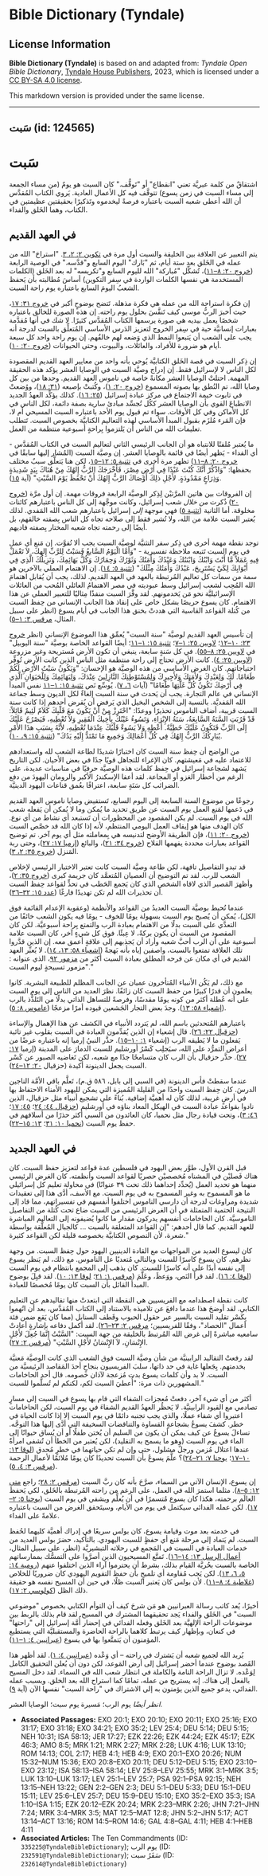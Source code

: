 # Bible Dictionary (Tyndale)

## License Information

**Bible Dictionary (Tyndale)** is based on and adapted from: _Tyndale Open Bible Dictionary_, [Tyndale House Publishers](https://tyndaleopenresources.com/), 2023, which is licensed under a [CC BY-SA 4.0 license](https://creativecommons.org/licenses/by-sa/4.0/legalcode.en).

This markdown version is provided under the same license.



--------------------------------

## سَبت (id: 124565)

سَبت
====

اشتقاقٌ من كلمة عبريَّة تعني "انقطاع" أو "تَوقُّف." كان السبت هو يومٌ (من مساء الجمعة إلى مساء السبت في زمن يسوع) تتوقَّف فيه كل الأعمال العادية. يَروي الكتاب المُقدَّس أن الله أعطى شعبه السبت باعتباره فرصةً ليخدموه وتَذكيرًا بحقيقتين عظيمتين في الكتاب، وهما الخَلق والفداء.

في العهد القديم
---------------

يتم التعبير عن العلاقة بين الخليقة والسبت أول مرة في [تكوين ٢: ٢، ٣](https://ref.ly/Gen2:2-Gen2:3). "استراحَ" الله من عمله في الخَلق بعد ستة أيام، ثم "بَارك" اليوم السابع و"قدَّسه." في الوصية الرابعة ([خروج ٢٠: ٨–١١](https://ref.ly/Exod20:8-Exod20:11))، تُشكِّل "مُباركة" الله لليوم السابع و"تكريسه" له بعد الخَلق (الكلمات المستخدمة هي نفسها الكلمات الواردة في سِفر التكوين) أساسَ مُطالبته بأن يَحفظ الشعبُ اليومَ السابع باعتباره يوم راحة السبت.

إن فكرة استراحة الله من عمله هي فكرة مذهلة. تَتضح بوضوحٍ أكبر في [خروج ٣١: ١٧](https://ref.ly/Exod31:17)، حيث أخبرَ الربُّ موسى كيف تَنفَّسَ بحلول يوم راحته. إن هذه الصورة للخالق باعتباره شخصًا يعمل بيديه هي صورة يرسمها الكتاب المُقدَّس كثيرًا. لا شك في أنها مُقدَّمة بعبارات إنسانيَّة حية في سِفر الخروج لتعزيز الدَرس الأساسي المُتعلِّق بالسبت لدرجة أنه يجب على الشعب أن يَتبعوا النمط الذي وَضعه لهم خالقُهم. إن يوم راحة واحد كل سبعة أيام هو ضرورة للأفراد، والعائلات، والبيوت، وحتى الحيوانات ([خروج ٢٠: ١٠](https://ref.ly/Exod20:10)).

إن ذِكر السبت في قصة الخَلق الكتابيَّة يُوحي بأنه واحد من معايير العهد القديم المقصودة لكل الناس لا لإسرائيل فقط. إن إدراج وصيَّة السبت في الوصايا العشر يؤكد هذه الحقيقة المهمة. احتلتْ الوصايا العشر مكانةً خاصة في ناموس العهد القديم. وحدها من بين كل وصايا الله، تم النُطق بها بصوته المسموع ([خروج ٢٠: ١](https://ref.ly/Exod20:1))، وكُتبتْ بإصبعه ([٣١: ١٨](https://ref.ly/Exod31:18))، ووُضعتْ في تابوت خيمة الاجتماع في مركز عبادة إسرائيل ([٢٥: ١٦](https://ref.ly/Exod25:16)). كذلك يؤكِّد العهدُ الجديد الانطباعَ القوي بأن الوصايا العشر ككُل تُجسِّد مبادئ سارية بصفة دائمة، لكل الناس في كل الأماكن وفي كل الأوقات. سواء تم قبول يوم الأحد باعتباره السبت المسيحي أم لا، فإن المَرء مُلزَم بقبول المبدأ الأساسي لهذه التعاليم الكتابيَّة بخصوص السبت. تَتطلب تعليمات الله من الناس أن يَلتزموا بِراحةٍ أسبوعية منتظمة من العمل.

ما يُعتبر مُلفتًا للانتباه هو أن الجانب الرئيسي الثاني لتعاليم السبت في الكتاب المُقدَّس \- أي الفداء \- يَظهر أيضًا في قائمة بالوصايا العشر. إن وصيَّة السبت (المُشار إليها سابقًا في [خروج ٢٠: ٨–١١](https://ref.ly/Exod20:8-Exod20:11)) تظهر مرة أخرى في [تثنية ٥: ١٢–١٥](https://ref.ly/Deut5:12-Deut5:15)، لكن هنا يَتعلَّق سببٌ مختلف بحفظها: "وَاذْكُرْ أَنَّكَ كُنْتَ عَبْدًا فِي أَرْضِ مِصْرَ، فَأَخْرَجَكَ الرَّبُّ إِلهُكَ مِنْ هُنَاكَ بِيَدٍ شَدِيدَةٍ وَذِرَاعٍ مَمْدُودَةٍ. لأَجْلِ ذلِكَ أَوْصَاكَ الرَّبُّ إِلهُكَ أَنْ تَحْفَظَ يَوْمَ السَّبْتِ" (آية [١٥](https://ref.ly/Deut5:15)).

إن الفروقات بين هاتين المرَّتيْن لِذِكر الوصيَّة الرابعة فروقات مهمة. إن أول مرَّة ([خروج ٢٠](https://ref.ly/Exod20:1-Exod20:26)) ذُكرت *من خلال* شعب إسرائيل، وكانت موجَّهة إلى كل الناس باعتبارهم كائنات مخلوقة. أما الثانية ([تثنية ٥](https://ref.ly/Deut5:1-Deut5:33)) فهي موجهة *إلى* إسرائيل باعتبارهم شعب الله المَفدي. لذلك يُعتبر السبت علامة من الله، ولا تُشير فقط إلى صلاحه تجاه كل الناس بِصفته خالقهم، بل أيضًا إلى رحمته تجاه شعبه المختار بِصفته فاديهم.

توجد نقطة مهمة أخرى في ذِكر سفر التثنيَّة لوصيَّة السبت يجب ألا تُفوَّت. إن مَنع أي عمل في يوم السبت تَتبعه ملاحظة تفسيرية \- "وَأَمَّا الْيَوْمُ السَّابعُ فَسَبْتٌ لِلرَّبِّ إِلهِكَ، لاَ تَعْمَلْ فِيهِ عَمَلاً مَّا أَنْتَ وَابْنُكَ وَابْنَتُكَ وَعَبْدُكَ وَأَمَتُكَ وَثَوْرُكَ وَحِمَارُكَ وَكُلُّ بَهَائِمِكَ، وَنَزِيلُكَ الَّذِي فِي أَبْوَابِكَ لِكَيْ يَسْتَرِيحَ، عَبْدُكَ وَأَمَتُكَ مِثْلَكَ" ([تثنية ٥: ١٤](https://ref.ly/Deut5:14)). إن الاهتمام العملي بالآخرين هو سمة من سمات كل تعاليم المُرتبطة بالعهد في العهد القديم. لذلك، يجب أن يُقابل اهتمامَ الله المُحِب لشعب إسرائيل وسط عبوديته في مصر الاهتمامُ العائلي المُحب من العائلات الإسرائيليَّة نحو مَن يَخدمونهم. لقد وفَّرَ السبت منفذًا مِثاليًا للتعبير العملي عن هذا الاهتمام. كان يسوع حريصًا بشكل خاص على إنقاذ هذا الجانب الإنساني من حِفظ السبت من كُتلة القواعد القاسية التي هددتْ بخنق هذا الجانب في أيام يسوع (انظر على سبيل المثال، [مرقس ٣: ١–٥](https://ref.ly/Mark3:1-Mark3:5)).

إن تأسيس العهد القديم لوصيَّة "سنة السبت" يُعمِّق هذا الموضوع الإنساني (انظر [خروج ٢٣: ١٠–١٢](https://ref.ly/Exod23:10-Exod23:12)؛ [لاويين ٢٥: ١–٧](https://ref.ly/Lev25:1-Lev25:7)؛ [تثنية ١٥: ١–١١](https://ref.ly/Deut15:1-Deut15:11)؛ أيضًا القواعد الخاصة بوصيَّة "سنة اليوبيل" في [لاويين ٢٥: ٨–٥٥](https://ref.ly/Lev25:8-Lev25:55)). في كل سَنةٍ سابعة، ينبغي أن تكون الأرض مُستريحة وغير مزروعة ([لاويين ٢٥: ٤](https://ref.ly/Lev25:4)). كانت الأرض تحتاج إلى راحة منتظمة مثل الناس الذين كانت الأرض تُوفِّر احتياجاتهم. كان الغرض الأساسي من هذه الوصيَّة هو الإحسان: "وَيَكُونُ سَبْتُ الأَرْضِ لَكُمْ طَعَامًا. لَكَ وَلِعَبْدِكَ وَلأَمَتِكَ وَلأَجِيرِكَ وَلِمُسْتَوْطِنِكَ النَّازِلِينَ عِنْدَكَ، وَلِبَهَائِمِكَ وَلِلْحَيَوَانِ الَّذِي فِي أَرْضِكَ تَكُونُ كُلُّ غَلَّتِهَا طَعَامًا" (آيات [٦، ٧](https://ref.ly/Lev25:6-Lev25:7)). يُوسِّع نَص [تثنية ١٥: ١–١١](https://ref.ly/Deut15:1-Deut15:11) نفس المبدأ الإنساني في عالم التجارة. يجب أن يَحدث في سنة السبت إلغاءٌ لكل الديون وسط جماعة الله المَفديَّة. بالنسبة إلى الشخص البخيل الذي يَرفض أن يُقرض أحدهم إذا كانت سنة السبت قريبة، أضاف الناموس تحذيرًا ووعدًا: "احْتَرِزْ مِنْ أَنْ يَكُونَ مَعَ قَلْبِكَ كَلاَمٌ لَئِيمٌ قَائِلاً: قَدْ قَرُبَتِ السَّنَةُ السَّابِعَةُ، سَنَةُ الإِبْرَاءِ، وَتَسُوءُ عَيْنُكَ بِأَخِيكَ الْفَقِيرِ وَلاَ تُعْطِيهِ، فَيَصْرُخَ عَلَيْكَ إِلَى الرَّبِّ فَتَكُونُ عَلَيْكَ خَطِيَّةٌ. أَعْطِهِ وَلاَ يَسُوءْ قَلْبُكَ عِنْدَمَا تُعْطِيهِ، لأَنَّهُ بِسَبَبِ هذَا الأَمْرِ يُبَارِكُكَ الرَّبُّ إِلهُكَ فِي كُلِّ أَعْمَالِكَ وَجَمِيعِ مَا تَمْتَدُّ إِلَيْهِ يَدُكَ" ([تثنية ١٥: ٩، ١٠](https://ref.ly/Deut15:9-Deut15:10)).

من الواضح أن حِفظ سنة السبت كان اختبارًا شديدًا لطاعة الشعب لله واستعدادهم للاعتماد عليه في مَعيشتهم. كان الإغراء للتجاهل قويًا جدًا في بعض الأحيان. لكن التاريخ يَشهد لشجاعة إسرائيل في حِفظ كلمات هذه الوصيَّة حرفيًا في مناسبات عديدة، على الرغم من أخطار الغزو أو المجاعة. لقد أعفا الإسكندرُ الأكبر والرومان اليهودَ من دفع الضرائب كل سَنَةٍ سابعة، اعترافًا بعُمق قناعات اليهود الدينيَّة.

رجوعًا من موضوع السنة السابعة إلى اليوم السابع، تَستفيض وصايا ناموس العهد القديم في دَعمها لمَنع العمل يوم السبت عن طريق تحديد ما يُمكن وما لا يُمكن أن يَفعله شعب الله في يوم السبت. لم يكن المقصود من المحظورات أن تَستبعد أي نشاط من أي نوع. كان الهدف منها هو إيقاف العمل اليومي المنتظم، لأنه إذا كان الله قد خصَّص السبت ([خروج ٢٠: ١١](https://ref.ly/Exod20:11))، فإن الطريقة الأوضح لتدنيسه هي بِمعاملته مثل أي يوم آخر. تم توضيح القواعد بعبارات محددة يفهمها الفلاح ([خروج ٣٤: ٢١](https://ref.ly/Exod34:21))، والبائع ([إرميا ١٧: ٢٧](https://ref.ly/Jer17:27))، وحتى ربة المَنزل ([خروج ٣٥: ٢، ٣](https://ref.ly/Exod35:2-Exod35:3)).

قد تبدو التفاصيل تافهة، لكن طاعة وصيَّة السبت كانت تعتبر الاختبار الرئيسي لإخلاص الشعب للرب. لقد تم التوضيح أن العصيان المُتعمَّد كان جريمة كبرى ([خروج ٣٥: ٢](https://ref.ly/Exod35:2))، وأظهرَ المَصير الذي لاقاه الشخص الذي كان يَجمع الحَطب في تحدٍّ لقواعد حِفظ السبت أن تحذيرات الله لم تكن تهديدًا فارغًا ([عدد ١٥: ٣٢–٣٦](https://ref.ly/Num15:32-Num15:36)).

عندما تُحيط بوصيَّة السبت العديدُ من القواعد والأنظمة (وعقوبة الإعدام القائمة فوق الكل)، يُمكن أن يُصبح يوم السبت بسهولة يومًا للخوف \- يومًا فيه يكون الشعب خائفًا من التعدَّي على السبت بدلًا من الاهتمام بعبادة الرب والتمتع بِراحة أسبوعيَّة. لكن كان المقصود من السبت أن يكون بركةً، لا عِبئًا. فوق كل شيءٍ آخر، كان السبت علامة أسبوعية على أن الرب أحبَّ شعبه وأراد أن يَجذبهم إلى علاقةٍ أعمق معه. إن الذين قدَّروا تلك العلاقة تمتعوا بالسبت، واصفين إياه بأنه بَهجةً ([إشعياء ٥٨: ١٣، ١٤](https://ref.ly/Isa58:13-Isa58:14)). لا يُعبِّر العهد القديم في أي مكان عن فرحه المطلق بعبادة السبت أكثر من [مزمور ٩٢](https://ref.ly/Ps92:1-Ps92:15)، الذي عنوانه : "مزمور تسبيحةٍ ليوم السبت."

مع ذلك، لم يَكُن الأنبياء المُتأخرون عميان عن الجانب المظلم للطبيعة البشرية. كانوا يعلمون أن قدرًا كبيرًا من حفظ السبت كان زائفًا. نظرَ العديد من الناس إلى يوم السبت على أنه عُطلة أكثر من كونه يومًا مقدسًا، وفرصةً للتساهل الذاتي بدلًا من التَلذُّذ بالرب ([إشعياء ٥٨: ١٣](https://ref.ly/Isa58:13)). وجدَ بعض التجار الجَشعين قيوده أمرًا مزعجًا ([عاموس ٨: ٥](https://ref.ly/Amos8:5)).

باعتبارهم المُتحدثين باسم الله، لم يَتردد الأنبياء في الكشف عن هذا الإهمال والإساءة ([حزقيال ٢٢: ٢٦](https://ref.ly/Ezek22:26)). قال إشعياء إن الذين يُقدِّمون العبادة في السبت بقلوب غير تائبة يَفعلون ما لا يَطيقه الرب (إشعياء [١: ١٠–١٥](https://ref.ly/Isa1:10-Isa1:15)). حذَّر النبيُ إرميا إنه باعتباره عرضًا من أعراض التمرُّد على الله، سيَجلِب كَسْرُ أورشليم للسبت الدمارَ على المدينة (إرميا [١٧: ٢٧](https://ref.ly/Jer17:27)). حذَّر حزقيال بأن الرب كان متسامحًا جدًا مع شعبه، لكن تَغاضيه الصبور عن كَسْر السبت يجعل الدينونة أكيدة (حزقيال [٢٠: ١٢–٢٤](https://ref.ly/Ezek20:12-Ezek20:24)).

عندما سقطتْ فأس الدينونة (في السبي إلى بابل، ٥٨٦ ق.م)، تَعلَّم باقي الأمَّة الناجين الدرسَ. كان حِفظ السبت واحدًا من القليلة المُميزة التي يمكن لليهود الأمناء الاحتفاظ بها في أرضٍ غريبة، لذلك كان له أهميَّة إضافية. بُناءً على تشجيع أنبياء مثل حزقيال، الذين نادوا بقواعد عبادة السبت في الهيكل المعاد بناؤه في أورشليم ([حزقيال ٤٤: ٢٤](https://ref.ly/Ezek44:24)؛ [٤٥: ١٧](https://ref.ly/Ezek45:17)؛ [٤٦: ٣](https://ref.ly/Ezek46:3))، وتحت قيادة رجال مثل نحميا، كان العائدون من السبي أكثر حذرًا من أسلافهم في حفظ يوم السبت ([نحميا ١٠: ٣١](https://ref.ly/Neh10:31)؛ [١٣: ١٥–٢٢](https://ref.ly/Neh13:15-Neh13:22)).

في العهد الجديد
---------------

قبل القرن الأول، طوَّر بعض اليهود في فلسطين عدة قواعد لتعزيز حفظ السبت. كان هناك فَصليْن في المشناه مُخصصيْن حصريًا لقواعد السبت وأنظمته. كان الغرض الرئيسي منهما هو تحديد العمل (يُحدِّد إحداهما ذلك تحت ٣٩ عنوانًا) في محاولة تعليم كل إسرائيلي ما هو المسموح به وغير المسموح به في يوم السبت. مع الأسف، أدَّى هذا إلى تعقيدات شديدة ومراوغات لدرجة أن دارسي الناموس اختلفوا أنفسهم في تفسيراتهم، مما قاد إلى النتيجة الحتمية المتمثلة في أن الغرض الرئيسي من السبت ضاع تحت كُتلة من التفاصيل الناموسيَّة. كان الحاخامات أنفسهم يدركون مقدار ما كانوا يُضيفونه إلى التعاليم المباشرة للعهد القديم. كما قال أحدهم: "إن القواعد المتعلقة بالسبت ... كالجبال المُعلَّقة بواسطة شعرة، لأن النصوص الكتابيَّة بخصوصه قليلة لكن القواعد كثيرة."

كان ليسوع العديد من المواجهات مع القادة الدينيين اليهود حول حِفظ السبت. من وجهة نظرهم، كان يسوع كاسرًا للسبت وبالتالي مُتعديًا عل الناموس. مع ذلك، لم يَنظر يسوع إلى نفسه أبدًا على أنه كاسرًا للسبت. كان يذهب إلى المجمع بانتظام في يوم السبت ([لوقا ٤: ١٦](https://ref.ly/Luke4:16)). لقد قرأ النَص، ووَعظَ، وعَلَّمَ ([مرقس ١: ٢١](https://ref.ly/Mark1:21)؛ [لوقا ١٣: ١٠](https://ref.ly/Luke13:10)). لقد قبِلَ بوضوح المبدأ القائل بأن السبت كان يومًا مُخصصًا للعبادة.

كانت نقطة اصطدامه مع الفريسيين هي النقطة التي ابتعدتْ منها تقاليدهم عن التعليم الكتابي. لقد أوضحَ هذا عندما دافعَ عن تلاميذه بالاستناد إلى الكتاب المُقدَّس، بعد أن اتُهموا بِكَسْر تقليد السبت بالسير عبر حقول الحبوب وقَطف السنابل (مما كان يَقع ضمن فئة أعمال "الحصاد"، وفقًا للفريسيين؛ [مرقس ٢: ٢٣–٢٦](https://ref.ly/Mark2:23-Mark2:26)). لقد أكمل دفاعه بإشارةٍ أعادتْ سامعيه مباشرةً إلى غرض الله المُرتبط بالخليقة من جهة السبت: "السَّبْتُ إِنَّمَا جُعِلَ لأَجْلِ الإِنْسَانِ، لاَ الإِنْسَانُ لأَجْلِ السَّبْتِ" ([مرقس ٢: ٢٧](https://ref.ly/Mark2:27)).

لقد رفعتْ التقاليد الرابينيَّة من شأن وصيَّة السبت فوق الشعب الذي كانت الوصيَّة مَعنيَّة بخدمتهم. بِجَعلها غاية في حد ذاتها، سلبَ الفريسيون بنجاحٍ أحدَ المَقاصد الرئيسيَّة من السبت. لا بد وأن كلمات يسوع بدت مُزعجة لآذان خصومه. قال أحد الحاخامات المشهورين ذات مرة: "أُعطيَ السبت لكم، لكنكم لم تُسلَّموا للسبت."

أكثر من أي شيء آخر، دفعتْ مُعجزات الشفاء التي قام بها يسوع في السبت إلى مسارٍ تصادمي مع القيود الرابينيَّة. لا يَحظُر العهدُ القديم الشفاءَ في يوم السبت، لكن الحاخامات اعتبروا أي شفاء عملًا، والذي يجب تجنبه دائمًا في يوم السبت إلا إذا كانت الحياة في خطر. كشفَ يسوعُ بشجاعةٍ القساوة والتناقضات السخيفة التي أدَّى إليها هذا التوجَّه. تساءلَ يسوعُ عن كيف يمكن أن يكون من السليم أن يُختن طفلًا أو أن يُساق حيوانًا إلى الماء في يوم السبت (وهو ما يسمح به التقليد)، لكن يُعتبر من الخطأ أن تُشفى امرأةٌ عندها اعتلال مُزمن ورجلٌ مشلول، حتى وإن لم تكن حياتهما في خطرٍ مُحدق ([لوقا ١٣: ١٠–١٧](https://ref.ly/Luke13:10-Luke13:17)؛ [يوحنا ٧: ٢١–٢٤](https://ref.ly/John7:21-John7:24))؟ علَّمَ يسوعُ بأن السبت تحديدًا كان يومًا مُلائمًا لأعمال الرحمة ([مرقس ٣: ٤، ٥](https://ref.ly/Mark3:4-Mark3:5)).

إن يسوع، الإنسان الآتي من السماء، صرَّحَ بأنه كان ربَّ السبت ([مرقس ٢: ٢٨](https://ref.ly/Mark2:28)؛ راجع [متى ١٢: ٥–٨](https://ref.ly/Matt12:5-Matt12:8)). مثلما استمرَ الله في العمل، على الرغم من راحته المُرتبطة بالخَلق، لكي يَحفظَ العالَم برحمته، هكذا كان يسوع مُتسمرًا في أن يُعلِّم ويشفي في يوم السبت ([يوحنا ٥: ٢–١٧](https://ref.ly/John5:2-John5:17)). لكن عمله الفدائي سيكتمل في يوم من الأيام، وسيتَحقق الغرض من السبت باعتباره علامةً على الفداء.

في خدمته بعد موت وقيامة يسوع، كان بولس سريعًا في إدراك أهميَّة كليهما لحُفظ السبت. لم يَتماد إلى مرحلة مَنع أي حفظٍ للسبت اليهودي. بالتأكيد، حضرَ بولس العديد من خدمات العبادة في السبت في المَجمع في رحلاته التبشيريَّة (انظر، على سبيل المثال، [أعمال الرسل ١٣: ١٤–١٦](https://ref.ly/Acts13:14-Acts13:16)). تَمتَّع المسيحيون الذين أصرَّوا على التمسُّك بممارساتهم الخاصة بالسبت بحُريَّة القيام بذلك، بشرط أن يحترموا آراء الذين اختلفوا عنهم ([رومية ١٤: ٥، ٦، ١٣](https://ref.ly/Rom14:5-Rom14:6)). لكن يَجب مُقاومة أي تلميحٍ بأن حفظ التقويم اليهودي كان ضروريًا للخلاص ([غلاطية ٤: ٨–١١](https://ref.ly/Gal4:8-Gal4:11)). لأن بولس كان يَعتبر السبت ظلًا، في حين أن المسيح نفسه هو حقيقة ذلك الظل ([كولوسي ٢: ١٧](https://ref.ly/Col2:17)).

أخيرًا، يُعد كاتب رسالة العبرانيين هو مَن شرحَ كيف أن التوأم الكتابي بخصوص "موضوعي السبت" في الخَلق والفداء يَجد تحقيقهما المشترك في المسيح. لقد قام بذلك بالربط بين موضوعات الراحة الإلهيَّة بعد الخَلق وفعله الفدائي في إحضار أُمَّة إسرائيل إلى "راحتها" في كنعان، وبإظهار كيف يرتبط كلاهما بالراحة الحاضرة والمستقبليَّة التي يستطيع المؤمنون أن يَتمتَّعوا بها في يسوع ([عبرانيين ٤: ١–١١](https://ref.ly/Heb4:1-Heb4:11)).

يُريد الله لجميع شعبه أن يَشترك في راحته – أي وَعْده ([عبرانيين ٤: ١](https://ref.ly/Heb4:1)). لقد أظهر هذا القَصد بوضوح عندما أحضر إسرائيل إلى أرض المَوعد، لكن دون أن يُعلن التحقيق الكامل لِوَعْده. لا تزال الراحة التامة والكاملة في انتظار شعب الله في السماء. لقد دخل المسيح بالفعل إلى هناك. إنه يستريح من عمله، تمامًا كما استراح الله بعد الخلق. وبسبب عمله الفدائي، يدعو جميع الذين يؤمنون به إلى الاشتراك في "راحة السبت" نفسها الآن (آية [٩](https://ref.ly/Heb4:9)).

*انظر أيضًا* يوم الرب؛ مَسيرة يوم سبت؛ الوصايا العشر.

* **Associated Passages:** EXO 20:1; EXO 20:10; EXO 20:11; EXO 25:16; EXO 31:17; EXO 31:18; EXO 34:21; EXO 35:2; LEV 25:4; DEU 5:14; DEU 5:15; NEH 10:31; ISA 58:13; JER 17:27; EZK 22:26; EZK 44:24; EZK 45:17; EZK 46:3; AMO 8:5; MRK 1:21; MRK 2:27; MRK 2:28; LUK 4:16; LUK 13:10; ROM 14:13; COL 2:17; HEB 4:1; HEB 4:9; EXO 20:1–EXO 20:26; NUM 15:32–NUM 15:36; EXO 20:8–EXO 20:11; DEU 5:12–DEU 5:15; EXO 23:10–EXO 23:12; ISA 58:13–ISA 58:14; LEV 25:8–LEV 25:55; MRK 3:1–MRK 3:5; LUK 13:10–LUK 13:17; LEV 25:1–LEV 25:7; PSA 92:1–PSA 92:15; NEH 13:15–NEH 13:22; GEN 2:2–GEN 2:3; DEU 5:1–DEU 5:33; DEU 15:1–DEU 15:11; LEV 25:6–LEV 25:7; DEU 15:9–DEU 15:10; EXO 35:2–EXO 35:3; ISA 1:10–ISA 1:15; EZK 20:12–EZK 20:24; MRK 2:23–MRK 2:26; JHN 7:21–JHN 7:24; MRK 3:4–MRK 3:5; MAT 12:5–MAT 12:8; JHN 5:2–JHN 5:17; ACT 13:14–ACT 13:16; ROM 14:5–ROM 14:6; GAL 4:8–GAL 4:11; HEB 4:1–HEB 4:11
* **Associated Articles:** The Ten Commandments (ID: `335225@TyndaleBibleDictionary`); يوم الرب (ID: `232591@TyndaleBibleDictionary`); سَفَرُ سبت (ID: `232614@TyndaleBibleDictionary`)

